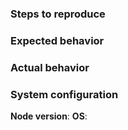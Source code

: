 ### Steps to reproduce

<!-- Tell us how to reproduce the issue -->

### Expected behavior

<!-- Tell us what should happen -->

### Actual behavior

<!-- Tell us what happens instead -->

### System configuration

**Node version**:
**OS**:
